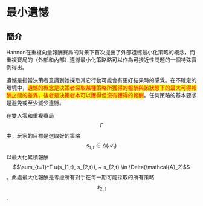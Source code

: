 # 最小遺憾

## 簡介

Hannon在重複向量報酬賽局的背景下首次提出了外部遺憾最小化策略的概念，而重複賽局的（外部和內部）遺憾最小化策略略可以作為可接近性問題的一個特殊實例得出。

遺憾是指當決策者意識到她採取其它行動可能會有更好結果時的感覺。在不確定的環境中，<mark style="color:red;">遺憾的概念是決策者採取某種策略所獲得的報酬與該狀態下的最大可得報酬之間的差異，後者是決策者本可以獲得但沒有獲得的報酬</mark>。任何策略的基本要求是避免或至少減少遺憾。

在雙人零和重複賽局$$\Gamma$$​中，玩家的目標是選取好的策略$$s_{1,t} \in \Delta(\mathcal{A}_1)$$​以最大化累積報酬$$\sum_{t=1}^T u(s_{1,t}, s_{2,t}), ~ s_{2,t} \in \Delta(\mathcal{A}_2)$$。此處最大化報酬是考慮所有對手在每一期可能採取的所有策略$$s_{2,t}$$.&#x20;
